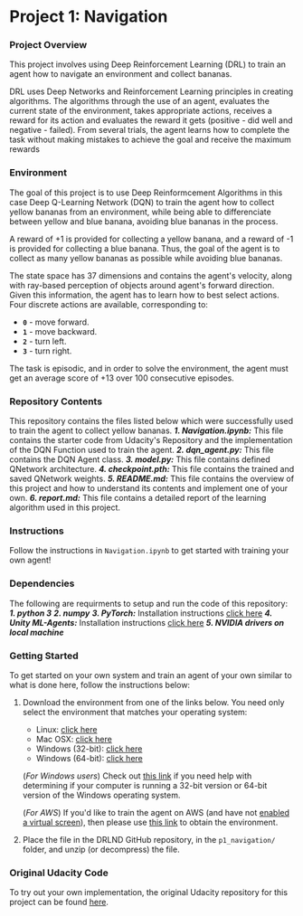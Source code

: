 [//]: # (Image References)

[image1]: https://user-images.githubusercontent.com/10624937/42135619-d90f2f28-7d12-11e8-8823-82b970a54d7e.gif "Trained Agent"

# Project 1: Navigation

### Project Overview

This project involves using Deep Reinforcement Learning (DRL) to train an agent how to navigate an environment and collect bananas.

DRL uses Deep Networks and Reinforcement Learning principles in creating algorithms. The algorithms through the use of an agent, evaluates the current state of the environment, takes appropriate actions, receives a reward for its action and evaluates the reward it gets (positive - did well and negative - failed). From several trials, the agent learns how to complete the task without making mistakes to achieve the goal and receive the maximum rewards

### Environment
The goal of this project is to use Deep Reinformcement Algorithms in this case Deep Q-Learning Network (DQN) to train the agent how to collect yellow bananas from an environment, while being able to differenciate between yellow and blue banana, avoiding blue bananas in the process.

A reward of +1 is provided for collecting a yellow banana, and a reward of -1 is provided for collecting a blue banana.  Thus, the goal of the agent is to collect as many yellow bananas as possible while avoiding blue bananas.  

The state space has 37 dimensions and contains the agent's velocity, along with ray-based perception of objects around agent's forward direction.  Given this information, the agent has to learn how to best select actions. Four discrete actions are available, corresponding to:
- **`0`** - move forward.
- **`1`** - move backward.
- **`2`** - turn left.
- **`3`** - turn right.

The task is episodic, and in order to solve the environment, the agent must get an average score of +13 over 100 consecutive episodes.

### Repository Contents
This repository contains the files listed below which were successfully used to train the agent to collect yellow bananas.
***1. Navigation.ipynb:*** This file contains the starter code from Udacity's Repository and the implementation of the DQN Function used to train the agent.
***2. dqn_agent.py:*** This file contains the DQN Agent class.
***3. model.py:*** This file contains defined QNetwork architecture.
***4. checkpoint.pth:*** This file contains the trained and saved QNetwork weights.
***5. README.md:*** This file contains the overview of this project and how to understand its contents and implement one of your own.
***6. report.md:*** This file contains a detailed report of the learning algorithm used in this project.

### Instructions
Follow the instructions in `Navigation.ipynb` to get started with training your own agent!

### Dependencies
The following are requirments to setup and run the code of this repository:
***1. python 3***
***2. numpy***
***3. PyTorch:*** Installation instructions [click here](https://pytorch.org/get-started/locally/)
***4. Unity ML-Agents:*** Installation instructions [click here](https://github.com/reinforcement-learning-kr/pg_travel/wiki/Installing-Unity-ml-agents-on-Windows)
***5. NVIDIA drivers on local machine***

### Getting Started

To get started on your own system and train an agent of your own similar to what is done here, follow the instructions below:
1. Download the environment from one of the links below.  You need only select the environment that matches your operating system:
    - Linux: [click here](https://s3-us-west-1.amazonaws.com/udacity-drlnd/P1/Banana/Banana_Linux.zip)
    - Mac OSX: [click here](https://s3-us-west-1.amazonaws.com/udacity-drlnd/P1/Banana/Banana.app.zip)
    - Windows (32-bit): [click here](https://s3-us-west-1.amazonaws.com/udacity-drlnd/P1/Banana/Banana_Windows_x86.zip)
    - Windows (64-bit): [click here](https://s3-us-west-1.amazonaws.com/udacity-drlnd/P1/Banana/Banana_Windows_x86_64.zip)
    
    (_For Windows users_) Check out [this link](https://support.microsoft.com/en-us/help/827218/how-to-determine-whether-a-computer-is-running-a-32-bit-version-or-64) if you need help with determining if your computer is running a 32-bit version or 64-bit version of the Windows operating system.

    (_For AWS_) If you'd like to train the agent on AWS (and have not [enabled a virtual screen](https://github.com/Unity-Technologies/ml-agents/blob/master/docs/Training-on-Amazon-Web-Service.md)), then please use [this link](https://s3-us-west-1.amazonaws.com/udacity-drlnd/P1/Banana/Banana_Linux_NoVis.zip) to obtain the environment.

2. Place the file in the DRLND GitHub repository, in the `p1_navigation/` folder, and unzip (or decompress) the file. 

### Original Udacity Code
To try out your own implementation, the original Udacity repository for this project can be found [here](https://github.com/udacity/deep-reinforcement-learning/tree/master/p1_navigation).